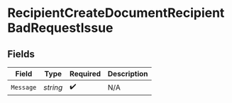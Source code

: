 # RecipientCreateDocumentRecipientBadRequestIssue


## Fields

| Field              | Type               | Required           | Description        |
| ------------------ | ------------------ | ------------------ | ------------------ |
| `Message`          | *string*           | :heavy_check_mark: | N/A                |